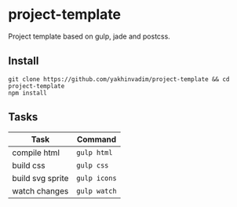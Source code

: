 # project-template
Project template based on gulp, jade and postcss.
## Install
```
git clone https://github.com/yakhinvadim/project-template && cd project-template
npm install
```
## Tasks

Task | Command
--- | ---
compile html | `gulp html`
build css | `gulp css`
build svg sprite | `gulp icons`
watch changes | `gulp watch`
